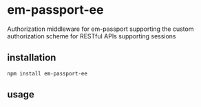 # em-passport-ee

Authorization middleware for em-passport supporting the custom authorization scheme for RESTful APIs supporting sessions

## installation

	npm install em-passport-ee

## usage

	